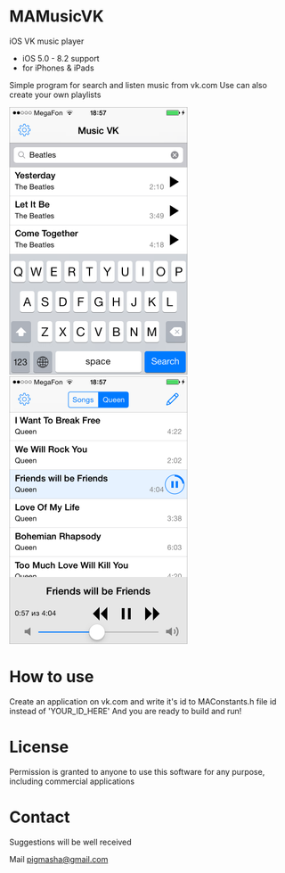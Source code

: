 # MAMusicVK
iOS VK music player
* iOS 5.0 - 8.2 support
* for iPhones & iPads

Simple program for search and listen music from vk.com
Use can also create your own playlists

<img src="scr_1.png" width=320 title="Screenshot 1">
<img src="scr_2.png" width=320 title="Screenshot 2">

# How to use
Create an application on vk.com and write it's id to MAConstants.h file id instead of 'YOUR_ID_HERE'
And you are ready to build and run!

# License
Permission is granted to anyone to use this software for any purpose, including commercial applications

# Contact
Suggestions will be well received

Mail [pigmasha@gmail.com](mailto:pigmasha@gmail.com)


